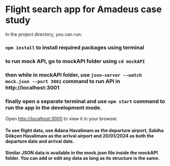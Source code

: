 # Flight search app for Amadeus case study

In the project directory, you can run:

### `npm install` to install required packages using terminal

### to run mock API, go to mockAPI folder using `cd mockAPI`
### then while in mockAPI folder, use `json-server --watch mock.json --port 3001` command to run API in http://localhost:3001
### finally open a separate terminal and use `npm start` command to run the app in the development mode.

Open [http://localhost:3000](http://localhost:3000) to view it in your browser.

#### To see flight data, use Adana Havalimanı as the departure airport, Sabiha Gökçen Havalimanı as the arrival airport and 20/01/2024 as both the departure date and arrival date.
#### Similar JSON data is available in the mock.json file inside the mockAPI folder. You can add or edit any data as long as its structure is the same.
